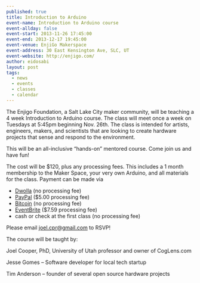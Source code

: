 ```yaml
---
published: true
title: Introduction to Arduino
event-name: Introduction to Arduino course
event-allday: false
event-start: 2013-11-26 17:45:00
event-end: 2013-12-17 19:45:00
event-venue: EnjiGo Makerspace
event-address: 30 East Kensington Ave, SLC, UT
event-website: http://enjigo.com/
author: eidosabi
layout: post
tags: 
  - news
  - events
  - classes
  - calendar
---
```


The Enjigo Foundation, a Salt Lake City maker community, will be teaching a 4 week Introduction to Arduino course. The class will meet once a week on Tuesdays at 5:45pm beginning Nov. 26th.  The class is intended for artists, engineers, makers, and scientists that are looking to create hardware projects that sense and respond to the environment. 

This will be an all-inclusive “hands-on” mentored course. Come join us and have fun! 

The cost will be $120, plus any processing fees. This includes a 1 month membership to the Maker Space, your very own Arduino, and all materials for the class. Payment can be made via 

- <a href="http://enjigo.com/join.html#payment">Dwolla</a> (no processing fee)  
- <a href="http://enjigo.com/join.html#payment">PayPal</a> ($5.00 processing fee)  
- <a href="http://enjigo.com/join.html#payment">Bitcoin</a> (no processing fee)  
- <a href="https://www.eventbrite.com/e/introduction-to-arduino-tickets-9353888733">EventBrite</a> ($7.59 processing fee)  
- cash or check at the first class (no processing fee)

Please email joel.cpr@gmail.com to RSVP! 

The course will be taught by: 

Joel Cooper, PhD, University of Utah professor and owner of CogLens.com 

Jesse Gomes – Software developer for local tech startup 

Tim Anderson – founder of several open source hardware projects

